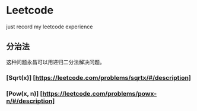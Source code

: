 # Leetcode
just record my leetcode experience
## 分治法
这种问题永昌可以用递归二分法解决问题。
### [Sqrt(x)] [https://leetcode.com/problems/sqrtx/#/description]
### [Pow(x, n)] [https://leetcode.com/problems/powx-n/#/description]
